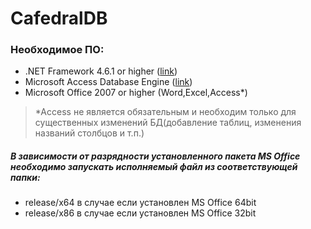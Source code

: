 # CafedralDB 
### Необходимое ПО:
 - .NET Framework 4.6.1 or higher ([link](https://www.microsoft.com/ru-ru/download/details.aspx?id=49982))
 - Microsoft Access Database Engine ([link](https://www.microsoft.com/en-US/download/details.aspx?id=54920))
 - Microsoft Office 2007 or higher (Word,Excel,Access*)
  >*Access не является обязательным и необходим только для существенных изменений БД(добавление таблиц, изменения названий столбцов и т.п.)
 
##### В зависимости от разрядности установленного пакета MS Office необходимо запускать исполняемый файл из соответствующей папки:
 - release/x64 в случае если установлен MS Office 64bit
 - release/x86 в случае если установлен MS Office 32bit